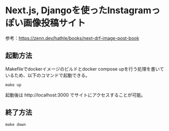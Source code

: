 # Next.js, Djangoを使ったInstagramっぽい画像投稿サイト

参考：https://zenn.dev/hathle/books/next-drf-image-post-book

## 起動方法
Makefileでdockerイメージのビルドとdocker compose upを行う処理を書いているため、以下のコマンドで起動できる。

```shell
make up
```

起動後は http://localhost:3000 でサイトにアクセスすることが可能。


## 終了方法
```shell
make down
```

